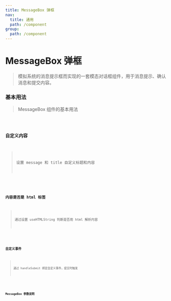 ```yaml
---
title: MessageBox 弹框
nav:
  title: 通用
  path: /component
group:
  path: /component
---
```


# MessageBox 弹框

> 模拟系统的消息提示框而实现的一套模态对话框组件，用于消息提示、确认消息和提交内容。

### 基本用法

> MessageBox 组件的基本用法

<code src="./demo/index1.tsx" />

### 自定义内容

> 设置 message 和 title 自定义标题和内容

<code src="./demo/index2.tsx" />

### 内容是否是 html 标签

> 通过设置 useHTMLString 判断是否用 html 解析内容

<code src="./demo/index3.tsx" />

### 自定义事件

> 通过 handleSubmit 绑定自定义事件，提交时触发

<code src="./demo/index4.tsx" />

### MessageBox 参数说明

<API />

